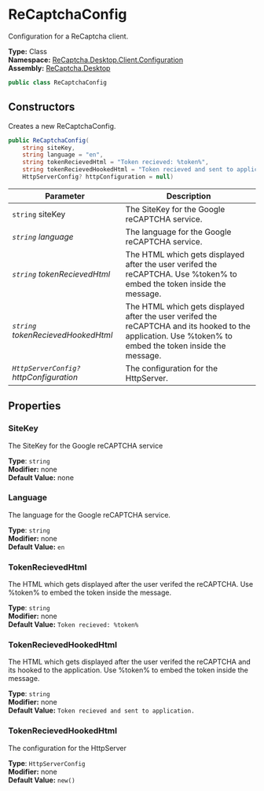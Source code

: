 # ReCaptchaConfig
Configuration for a ReCaptcha client.

**Type:** Class
<br />
**Namespace:** [ReCaptcha.Desktop.Client.Configuration](/ReCaptcha.Desktop/reference/recaptcha.desktop/configuration/)
<br />
**Assembly:** [ReCaptcha.Desktop](/ReCaptcha.Desktop/reference/recaptcha.desktop/)

```cs
public class ReCaptchaConfig
```

## Constructors
Creates a new ReCaptchaConfig.
```cs
public ReCaptchaConfig(
    string siteKey,
    string language = "en",
    string tokenRecievedHtml = "Token recieved: %token%",
    string tokenRecievedHookedHtml = "Token recieved and sent to application.",
    HttpServerConfig? httpConfiguration = null)
```
| Parameter                                                                                   | Description                                                 |
|---------------------------------------------------------------------------------------------|-------------------------------------------------------------|
| `string` siteKey | The SiteKey for the Google reCAPTCHA service. |
| *`string` language* | The language for the Google reCAPTCHA service. |
| *`string` tokenRecievedHtml* | The HTML which gets displayed after the user verifed the reCAPTCHA. Use %token% to embed the token inside the message. |
| *`string` tokenRecievedHookedHtml* | The HTML which gets displayed after the user verifed the reCAPTCHA and its hooked to the application. Use %token% to embed the token inside the message. |
| *`HttpServerConfig?` httpConfiguration* | The configuration for the HttpServer. |

## Properties

### SiteKey
The SiteKey for the Google reCAPTCHA service

**Type**: `string`
<br />
**Modifier:** none
<br />
**Default Value:** none

### Language
The language for the Google reCAPTCHA service.

**Type**: `string`
<br />
**Modifier:** none
<br />
**Default Value:** `en`

### TokenRecievedHtml
The HTML which gets displayed after the user verifed the reCAPTCHA. Use %token% to embed the token inside the message.

**Type**: `string`
<br />
**Modifier:** none
<br />
**Default Value:** `Token recieved: %token%`

### TokenRecievedHookedHtml
The HTML which gets displayed after the user verifed the reCAPTCHA and its hooked to the application. Use %token% to embed the token inside the message.

**Type**: `string`
<br />
**Modifier:** none
<br />
**Default Value:** `Token recieved and sent to application.`

### TokenRecievedHookedHtml
The configuration for the HttpServer

**Type**: `HttpServerConfig`
<br />
**Modifier:** none
<br />
**Default Value:** `new()`